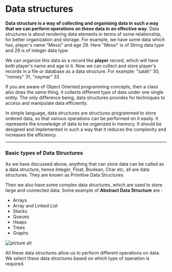# Data structures

**Data structure is a way of collecting and organising data in such a way that we can perform operations on these data in an effective way**. Data structures is about rendering data elements in terms of some relationship, for better organization and storage. For example, we have some data which has, player's name "Messi" and age 29. Here "Messi" is of String data type and 29 is of integer data type.

We can organize this data as a record like **player** record, which will have both player's name and age in it. Now we can collect and store player's records in a file or database as a data structure. For example: "salah" 30, "ronney" 31, "naymar" 33

If you are aware of Object Oriented programming concepts, then a class also does the same thing, it collects different type of data under one single entity. The only difference being, data structures provides for techniques to access and manipulate data efficiently.

In simple language, data structures are structures programmed to store ordered data, so that various operations can be performed on it easily. It represents the knowledge of data to be organized in memory. It should be designed and implemented in such a way that it reduces the complexity and increases the efficiency.
- - - - 
### Basic types of Data Structures
As we have discussed above, anything that can store data can be called as a data structure, hence Integer, Float, Boolean, Char etc, all are data structures. They are known as Primitive Data Structures.

Then we also have some complex data structures, which are used to store large and connected data. Some example of **Abstract Data Structure** are :
- Arrays
- Array and Linked List
- Stacks
- Queues
- Heaps
- Trees
- Graphs

![picture alt](https://media.geeksforgeeks.org/wp-content/uploads/20191010170332/Untitled-Diagram-183.png "data-structures")


All these data structures allow us to perform different operations on data. We select these data structures based on which type of operation is required.

